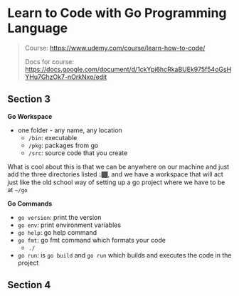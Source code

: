 # Learn to Code with Go Programming Language
> Course: https://www.udemy.com/course/learn-how-to-code/
>
> Docs for course: https://docs.google.com/document/d/1ckYpi6hcRkaBUEk975f54oGsHYHu7GhzOk7-nOrkNxo/edit

## Section 3
**Go Workspace**
- one folder - any name, any location
  - `/bin`: executable
  - `/pkg`: packages from go
  - `/src`: source code that you create

What is cool about this is that we can be anywhere on our machine and just
add the three directories listed 👆🏾, and we have a workspace that will act
just like the old school way of setting up a go project where we have to be at `~/go`

**Go Commands**
- `go version`: print the version
- `go env`: print environment variables
- `go help`: go help command
- `go fmt`: go fmt command which formats your code
    - `./`
- `go run`: is `go build` and `go run` which builds and executes the code in the project



## Section 4